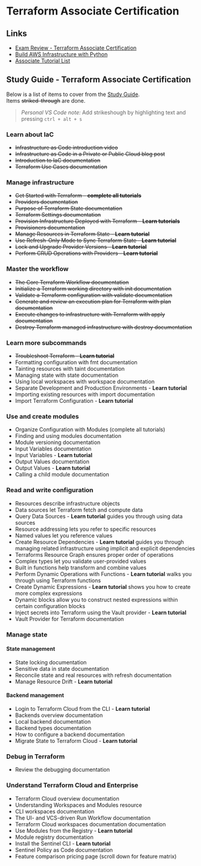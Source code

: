 # Terraform Associate Certification

## Links

- [Exam Review - Terraform Associate Certification](https://learn.hashicorp.com/tutorials/terraform/associate-review)
- [Build AWS Infrastructure with Python](https://learn.hashicorp.com/tutorials/terraform/cdktf-build-python?in=terraform/cdktf)
- [Associate Tutorial List](https://learn.hashicorp.com/collections/terraform/certification-associate-tutorials)

## Study Guide - Terraform Associate Certification

Below is a list of items to cover from the [Study Guide](https://learn.hashicorp.com/tutorials/terraform/associate-study).  
Items ~~striked-through~~ are done.

> *Personal VS Code note:* Add strikeshough by highlighting text and pressing `ctrl + alt + s`

### Learn about IaC

- ~~Infrastructure as Code introduction video~~
- ~~Infrastructure as Code in a Private or Public Cloud blog post~~
- ~~Introduction to IaC documentation~~
- ~~Terraform Use Cases documentation~~

### Manage infrastructure

- ~~Get Started with Terraform - **complete all tutorials**~~
- ~~Providers documentation~~
- ~~Purpose of Terraform State documentation~~
- ~~Terraform Settings documentation~~
- ~~Provision Infrastructure Deployed with Terraform - **Learn tutorials**~~
- ~~Provisioners documentation~~
- ~~Manage Resources in Terraform State - **Learn tutorial**~~
- ~~Use Refresh-Only Mode to Sync Terraform State - **Learn tutorial**~~
- ~~Lock and Upgrade Provider Versions - **Learn tutorial**~~
- ~~Perform CRUD Operations with Providers - **Learn tutorial**~~

### Master the workflow

- ~~The Core Terraform Workflow documentation~~
- ~~Initialize a Terraform working directory with init documentation~~
- ~~Validate a Terraform configuration with validate documentation~~
- ~~Generate and review an execution plan for Terraform with plan documentation~~
- ~~Execute changes to infrastructure with Terraform with apply documentation~~
- ~~Destroy Terraform managed infrastructure with destroy documentation~~

### Learn more subcommands

- ~~Troubleshoot Terraform - **Learn tutorial**~~
- Formatting configuration with fmt documentation
- Tainting resources with taint documentation
- Managing state with state documentation
- Using local workspaces with workspace documentation
- Separate Development and Production Environments - **Learn tutorial**
- Importing existing resources with import documentation
- Import Terraform Configuration - **Learn tutorial**

### Use and create modules

- Organize Configuration with Modules (complete all tutorials)
- Finding and using modules documentation
- Module versioning documentation
- Input Variables documentation
- Input Variables - **Learn tutorial**
- Output Values documentation
- Output Values - **Learn tutorial**
- Calling a child module documentation

### Read and write configuration

- Resources describe infrastructure objects
- Data sources let Terraform fetch and compute data
- Query Data Sources - **Learn tutorial** guides you through using data sources
- Resource addressing lets you refer to specific resources
- Named values let you reference values
- Create Resource Dependencies - **Learn tutorial** guides you through managing related infrastructure using implicit and explicit dependencies
- Terraforms Resource Graph ensures proper order of operations
- Complex types let you validate user-provided values
- Built in functions help transform and combine values
- Perform Dynamic Operations with Functions - **Learn tutorial** walks you through using Terraform functions
- Create Dynamic Expressions - **Learn tutorial** shows you how to create more complex expressions
- Dynamic blocks allow you to construct nested expressions within certain configuration blocks
- Inject secrets into Terraform using the Vault provider - **Learn tutorial**
- Vault Provider for Terraform documentation

### Manage state

#### **State management**

- State locking documentation
- Sensitive data in state documentation
- Reconcile state and real resources with refresh documentation
- Manage Resource Drift - **Learn tutorial**

#### **Backend management**

- Login to Terraform Cloud from the CLI - **Learn tutorial**
- Backends overview documentation
- Local backend documentation
- Backend types documentation
- How to configure a backend documentation
- Migrate State to Terraform Cloud - **Learn tutorial**

### Debug in Terraform

- Review the debugging documentation

### Understand Terraform Cloud and Enterprise

- Terraform Cloud overview documentation
- Understanding Workspaces and Modules resource
- CLI workspaces documentation
- The UI- and VCS-driven Run Workflow documentation
- Terraform Cloud workspaces documentation documentation
- Use Modules from the Registry - **Learn tutorial**
- Module registry documentation
- Install the Sentinel CLI - **Learn tutorial**
- Sentinel Policy as Code documentation
- Feature comparison pricing page (scroll down for feature matrix)

